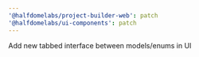```yaml
---
'@halfdomelabs/project-builder-web': patch
'@halfdomelabs/ui-components': patch
---
```


Add new tabbed interface between models/enums in UI
